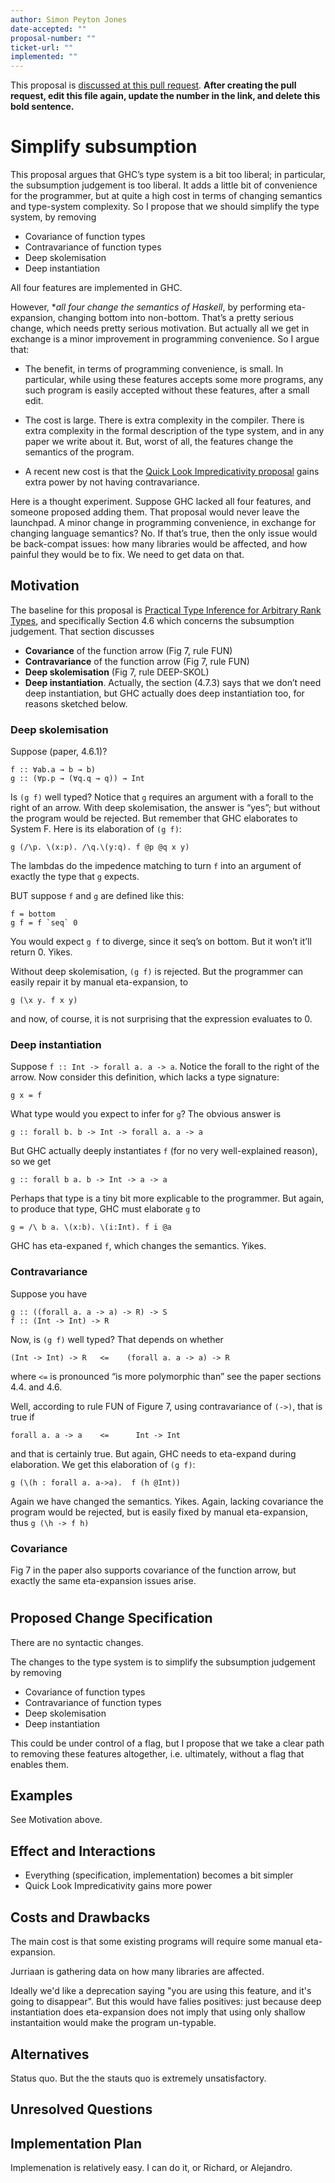 ```yaml
---
author: Simon Peyton Jones
date-accepted: ""
proposal-number: ""
ticket-url: ""
implemented: ""
---
```


This proposal is [discussed at this pull request](https://github.com/ghc-proposals/ghc-proposals/pull/0>).
**After creating the pull request, edit this file again, update the number in
the link, and delete this bold sentence.**

# Simplify subsumption

This proposal argues that GHC’s type system is a bit too liberal; in particular, the subsumption judgement is too liberal.  It adds a little bit of convenience for the programmer, but at quite a high cost in terms of changing semantics and type-system complexity.   So I propose that we should simplify the type system, by removing
* Covariance of function types
* Contravariance of function types
* Deep skolemisation
* Deep instantiation

All four features are implemented in GHC.

However, **all four change the semantics of Haskell*, by performing eta-expansion, changing bottom into non-bottom.  That’s a pretty serious change, which needs pretty serious motivation.  But actually all we get in exchange is a minor improvement in programming convenience.  So I argue that:

* The benefit, in terms of programming convenience, is small.  In particular, while using these features accepts some more programs, any such program is easily accepted without these features, after a small edit.

* The cost is large.  There is extra complexity in the compiler.  There is extra complexity in the formal description of the type system, and in any paper we write about it.  But, worst of all, the features change the semantics of the program.

* A recent new cost is that the [Quick Look Impredicativity proposal]( https://github.com/ghc-proposals/ghc-proposals/pull/274) gains extra power by not having contravariance.

Here is a thought experiment.  Suppose GHC lacked all four features, and someone proposed adding them.  That proposal would never leave the launchpad. A minor change in programming convenience, in exchange for changing language semantics?  No.  If that’s true, then the only issue would be back-compat issues: how many libraries would be affected, and how painful they would be to fix.  We need to get data on that.

## Motivation

The baseline for this proposal is [Practical Type Inference for Arbitrary Rank Types]( https://www.microsoft.com/en-us/research/publication/practical-type-inference-for-arbitrary-rank-types/), and specifically Section 4.6 which concerns the subsumption judgement.  That section discusses
* **Covariance** of the function arrow (Fig 7, rule FUN)
* **Contravariance** of the function arrow (Fig 7, rule FUN)
* **Deep skolemisation** (Fig 7, rule DEEP-SKOL)
* **Deep instantiation**.  Actually, the section (4.7.3) says that we don’t need deep instantiation, but GHC actually does deep instantiation too, for reasons sketched below.

### Deep skolemisation

Suppose (paper, 4.6.1)?
```
f :: ∀ab.a → b → b)
g :: (∀p.p → (∀q.q → q)) → Int
```
Is `(g f)` well typed?  Notice that `g` requires an argument with a forall to the right of an arrow. With deep skolemisation, the answer is “yes”; but without the program would be rejected.  But remember that GHC elaborates to System F.  Here is its elaboration of `(g f)`:
```
g (/\p. \(x:p). /\q.\(y:q). f @p @q x y)
```
The lambdas do the impedence matching to turn `f` into an argument of exactly the type that `g` expects.

BUT suppose `f` and `g` are defined like this:
```
f = bottom
g f = f `seq` 0
```
You would expect `g f` to diverge, since it seq’s on bottom.  But it won’t  it’ll return 0.  Yikes.

Without deep skolemisation, `(g f)` is rejected.  But the programmer can easily repair it by manual eta-expansion, to
```
g (\x y. f x y)
```
and now, of course, it is not surprising that the expression evaluates to 0.

### Deep instantiation

Suppose `f :: Int -> forall a. a -> a`.   Notice the forall to the right of the arrow.  Now consider this definition, which lacks a type signature:
```
g x = f
```
What type would you expect to infer for `g`?   The obvious answer is
```
g :: forall b. b -> Int -> forall a. a -> a
```
But GHC actually deeply instantiates `f` (for no very well-explained reason), so we get
```
g :: forall b a. b -> Int -> a -> a
```
Perhaps that type is a tiny bit more explicable to the programmer.  But again, to produce that type, GHC must elaborate `g` to
```
g = /\ b a. \(x:b). \(i:Int). f i @a
```
GHC has eta-expaned `f`, which changes the semantics.  Yikes.

### Contravariance

Suppose you have
```
g :: ((forall a. a -> a) -> R) -> S
f :: (Int -> Int) -> R
```
Now, is `(g f)` well typed?   That depends on whether
```
(Int -> Int) -> R   <=    (forall a. a -> a) -> R
```
where `<=` is pronounced “is more polymorphic than”  see the paper sections 4.4. and 4.6.

Well, according to rule FUN of Figure 7, using contravariance of `(->)`, that is true if
```
forall a. a -> a    <=      Int -> Int
```
and that is certainly true.  But again, GHC needs to eta-expand during elaboration.  We get this elaboration of `(g f)`:
```
g (\(h : forall a. a->a).  f (h @Int))
```
Again we have changed the semantics.  Yikes.  Again, lacking covariance the program would be rejected, but is easily fixed by manual eta-expansion, thus `g (\h -> f h)`

### Covariance

Fig 7 in the paper also supports covariance of the function arrow, but exactly the same eta-expansion issues arise.

#


## Proposed Change Specification

There are no syntactic changes.

The changes to the type system is to simplify the subsumption judgement
by removing

* Covariance of function types
* Contravariance of function types
* Deep skolemisation
* Deep instantiation

This could be under control of a flag, but I propose that we
take a clear path to removing these features altogether, i.e.
ultimately, without a flag that enables them.

## Examples

See Motivation above.

## Effect and Interactions

* Everything (specification, implementation) becomes a bit simpler
* Quick Look Impredicativity gains more power

## Costs and Drawbacks

The main cost is that some existing programs will require some manual eta-expansion.

Jurriaan is gathering data on how many libraries are affected.

Ideally we'd like a deprecation saying "you are using this feature, and it's going to disappear".  But this would have falies positives: just because deep instantiation does eta-expansion does not imply that using only shallow instantaition would make the program un-typable.

## Alternatives

Status quo. But the the stauts quo is extremely unsatisfactory.


## Unresolved Questions

## Implementation Plan

Implemenation is relatively easy.  I can do it, or Richard, or Alejandro.
